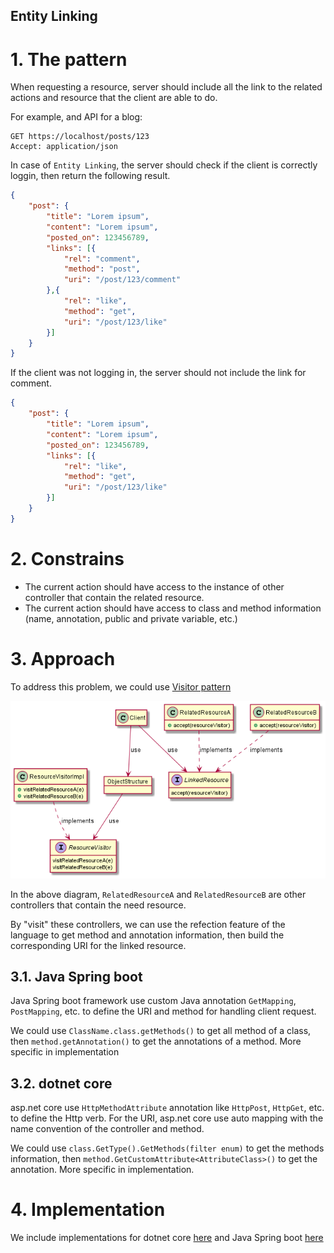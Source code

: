Entity Linking
---

# 1. The pattern

When requesting a resource, server should include all the link to the related actions and resource that the client are able to do.

For example, and API for a blog:

```
GET https://localhost/posts/123
Accept: application/json
```

In case of `Entity Linking`, the server should check if the client is correctly loggin, then return the following result.

```json
{
    "post": {
        "title": "Lorem ipsum",
        "content": "Lorem ipsum",
        "posted_on": 123456789,
        "links": [{
            "rel": "comment",
            "method": "post",
            "uri": "/post/123/comment"
        },{
            "rel": "like",
            "method": "get",
            "uri": "/post/123/like"
        }]
    }
}
```

If the client was not logging in, the server should not include the link for comment.

```json
{
    "post": {
        "title": "Lorem ipsum",
        "content": "Lorem ipsum",
        "posted_on": 123456789,
        "links": [{
            "rel": "like",
            "method": "get",
            "uri": "/post/123/like"
        }]
    }
}
```

# 2. Constrains

- The current action should have access to the instance of other controller that contain the related resource.
- The current action should have access to class and method information (name, annotation, public and private variable, etc.)

# 3. Approach

To address this problem, we could use [Visitor pattern](https://en.wikipedia.org/wiki/Visitor_pattern)

![visitor pattern](https://github.com/huntertran/concordia-thesis-topic/blob/main/out/justifications/EntityLinking/entity_linking.png?raw=true)

In the above diagram, `RelatedResourceA` and `RelatedResourceB` are other controllers that contain the need resource.

By "visit" these controllers, we can use the refection feature of the language to get method and annotation information, then build the corresponding URI for the linked resource.

## 3.1. Java Spring boot

Java Spring boot framework use custom Java annotation `GetMapping`, `PostMapping`, etc. to define the URI and method for handling client request.

We could use `ClassName.class.getMethods()` to get all method of a class, then `method.getAnnotation()` to get the annotations of a method. More specific in implementation

## 3.2. dotnet core

asp.net core use `HttpMethodAttribute` annotation like `HttpPost`, `HttpGet`, etc. to define the Http verb. For the URI, asp.net core use auto mapping with the name convention of the controller and method.

We could use `class.GetType().GetMethods(filter enum)` to get the methods information, then `method.GetCustomAttribute<AttributeClass>()` to get the annotation. More specific in implementation.

# 4. Implementation

We include implementations for dotnet core [here](https://github.com/huntertran/pattern-abiding-api/blob/main/dotnet/Controllers/EntityLinkedController.cs) and Java Spring boot [here](https://github.com/huntertran/pattern-abiding-api/blob/main/javaspring/src/main/java/patterns/sample/controllers/EntityLinkedController.java)